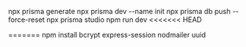 npx prisma generate
npx prisma dev --name init
npx prisma db push --force-reset
npx prisma studio
npm run dev
<<<<<<< HEAD

=======
npm install bcrypt express-session nodmailer uuid
